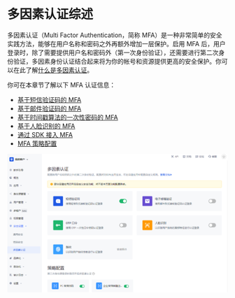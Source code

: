 # 多因素认证综述

<LastUpdated/>

多因素认证（Multi Factor Authentication，简称 MFA）是一种非常简单的安全实践方法，能够在用户名称和密码之外再额外增加一层保护。启用 MFA 后，用户登录时，除了需要提供用户名和密码外（第一次身份验证），还需要进行第二次身份验证，多因素身份认证结合起来将为你的帐号和资源提供更高的安全保护。你可以在此了解[什么是多因素认证](/concepts/mfa.md)。

你可在本章节了解以下 MFA 认证信息：

- [基于短信验证码的 MFA](./sms.md)
- [基于邮件验证码的 MFA](./email-code.md)
- [基于时间戳算法的一次性密码的 MFA](./totp.md)
- [基于人脸识别的 MFA](./face-recognition.md)
- [通过 SDK 接入 MFA](./mfa-sdk.md)
- [MFA 策略配置](./policy-based-mfa-configuration.md)

<img src="./images/global-level-mfa.png" style="display:block;margin: 0 auto;">